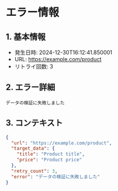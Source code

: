 # エラー情報

## 1. 基本情報
- 発生日時: 2024-12-30T16:12:41.850001
- URL: https://example.com/product
- リトライ回数: 3

## 2. エラー詳細
```
データの検証に失敗しました
```

## 3. コンテキスト
```json
{
  "url": "https://example.com/product",
  "target_data": {
    "title": "Product title",
    "price": "Product price"
  },
  "retry_count": 3,
  "error": "データの検証に失敗しました"
}
```
